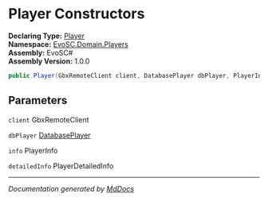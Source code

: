 ﻿<!--  
  <auto-generated>   
    The contents of this file were generated by a tool.  
    Changes to this file may be list if the file is regenerated  
  </auto-generated>   
-->

# Player Constructors

**Declaring Type:** [Player](../index.md)  
**Namespace:** [EvoSC.Domain.Players](../../index.md)  
**Assembly:** EvoSC\#  
**Assembly Version:** 1.0.0

```csharp
public Player(GbxRemoteClient client, DatabasePlayer dbPlayer, PlayerInfo info, PlayerDetailedInfo detailedInfo = );
```

## Parameters

`client`  GbxRemoteClient

`dbPlayer`  [DatabasePlayer](../../DatabasePlayer/index.md)

`info`  PlayerInfo

`detailedInfo`  PlayerDetailedInfo

___

*Documentation generated by [MdDocs](https://github.com/ap0llo/mddocs)*
